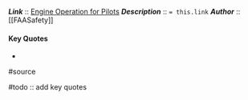 ***Link***      :: [Engine Operation for Pilots](https://www.faasafety.gov/gslac/alc/libview_normal.aspx?id=6849)
***Description***      :: `= this.link`
***Author*** :: [[FAASafety]]

#### Key Quotes
* 

#source

#todo :: add key quotes